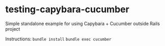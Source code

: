 # testing-capybara-cucumber
Simple standalone example for using Capybara  + Cucumber outside Rails project

Instructions:
`bundle install`
`bundle exec cucumber`
